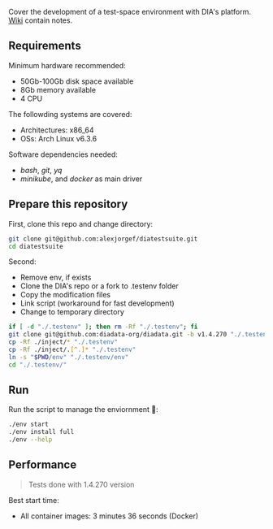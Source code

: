 Cover the development of a test-space environment with DIA's platform. [Wiki](https://github.com/alexjorgef/diatestsuite/wiki) contain notes.

## Requirements

Minimum hardware recommended:

* 50Gb-100Gb disk space available
* 8Gb memory available
* 4 CPU

The followding systems are covered:

* Architectures: x86_64
* OSs: Arch Linux v6.3.6

Software dependencies needed:

* *bash*, *git*, *yq*
* *minikube*, and *docker* as main driver

## Prepare this repository

First, clone this repo and change directory:

```sh
git clone git@github.com:alexjorgef/diatestsuite.git
cd diatestsuite
```

Second:

* Remove env, if exists
* Clone the DIA's repo or a fork to .testenv folder
* Copy the modification files
* Link script (workaround for fast development)
* Change to temporary directory

```sh
if [ -d "./.testenv" ]; then rm -Rf "./.testenv"; fi
git clone git@github.com:diadata-org/diadata.git -b v1.4.270 "./.testenv"
cp -Rf ./inject/* "./.testenv"
cp -Rf ./inject/.[^.]* "./.testenv"
ln -s "$PWD/env" "./.testenv/env"
cd "./.testenv/"
```

## Run

Run the script to manage the enviornment 🚀:

```sh
./env start
./env install full
./env --help
```

## Performance

> Tests done with 1.4.270 version

Best start time:

* All container images: 3 minutes 36 seconds (Docker)